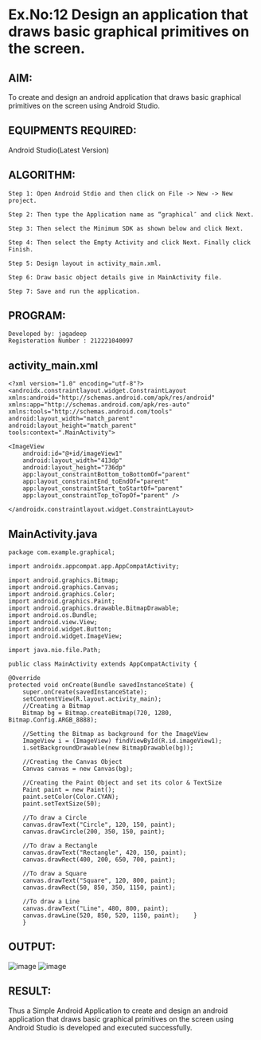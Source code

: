# Ex.No:12 Design an application that draws basic graphical primitives on the screen.
## AIM:
To create and design an android application that draws basic graphical primitives on the screen using Android Studio.
## EQUIPMENTS REQUIRED:
Android Studio(Latest Version)
## ALGORITHM:
```
Step 1: Open Android Stdio and then click on File -> New -> New project.

Step 2: Then type the Application name as “graphical″ and click Next.

Step 3: Then select the Minimum SDK as shown below and click Next.

Step 4: Then select the Empty Activity and click Next. Finally click Finish.

Step 5: Design layout in activity_main.xml.

Step 6: Draw basic object details give in MainActivity file.

Step 7: Save and run the application.
```
## PROGRAM:
```
Developed by: jagadeep
Registeration Number : 212221040097
```
## activity_main.xml
```
<?xml version="1.0" encoding="utf-8"?>
<androidx.constraintlayout.widget.ConstraintLayout xmlns:android="http://schemas.android.com/apk/res/android"
xmlns:app="http://schemas.android.com/apk/res-auto"
xmlns:tools="http://schemas.android.com/tools"
android:layout_width="match_parent"
android:layout_height="match_parent"
tools:context=".MainActivity">

<ImageView
    android:id="@+id/imageView1"
    android:layout_width="413dp"
    android:layout_height="736dp"
    app:layout_constraintBottom_toBottomOf="parent"
    app:layout_constraintEnd_toEndOf="parent"
    app:layout_constraintStart_toStartOf="parent"
    app:layout_constraintTop_toTopOf="parent" />

</androidx.constraintlayout.widget.ConstraintLayout>
```
## MainActivity.java
```
package com.example.graphical;

import androidx.appcompat.app.AppCompatActivity;

import android.graphics.Bitmap;
import android.graphics.Canvas;
import android.graphics.Color;
import android.graphics.Paint;
import android.graphics.drawable.BitmapDrawable;
import android.os.Bundle;
import android.view.View;
import android.widget.Button;
import android.widget.ImageView;

import java.nio.file.Path;

public class MainActivity extends AppCompatActivity {

@Override
protected void onCreate(Bundle savedInstanceState) {
    super.onCreate(savedInstanceState);
    setContentView(R.layout.activity_main);
    //Creating a Bitmap
    Bitmap bg = Bitmap.createBitmap(720, 1280, Bitmap.Config.ARGB_8888);

    //Setting the Bitmap as background for the ImageView
    ImageView i = (ImageView) findViewById(R.id.imageView1);
    i.setBackgroundDrawable(new BitmapDrawable(bg));

    //Creating the Canvas Object
    Canvas canvas = new Canvas(bg);

    //Creating the Paint Object and set its color & TextSize
    Paint paint = new Paint();
    paint.setColor(Color.CYAN);
    paint.setTextSize(50);

    //To draw a Circle
    canvas.drawText("Circle", 120, 150, paint);
    canvas.drawCircle(200, 350, 150, paint);

    //To draw a Rectangle
    canvas.drawText("Rectangle", 420, 150, paint);
    canvas.drawRect(400, 200, 650, 700, paint);

    //To draw a Square
    canvas.drawText("Square", 120, 800, paint);
    canvas.drawRect(50, 850, 350, 1150, paint);

    //To draw a Line
    canvas.drawText("Line", 480, 800, paint);
    canvas.drawLine(520, 850, 520, 1150, paint);    }
    }
```
## OUTPUT:
![image](https://github.com/HibaRajarajeswari/graphical-primitives/assets/129970809/02436f59-3759-4e90-9fc5-f26e408d8fc4)
![image](https://github.com/HibaRajarajeswari/graphical-primitives/assets/129970809/916c6d3d-83a8-42e8-a7cb-cc4dab2a1dad)
## RESULT:
Thus a Simple Android Application to create and design an android application that draws basic graphical primitives on the screen using Android Studio is developed and executed successfully.
